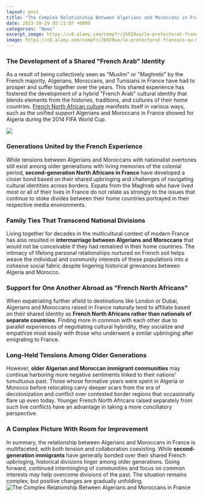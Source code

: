 ```yaml
---
layout: post
title: "The Complex Relationship Between Algerians and Moroccans in France"
date: 2023-10-29 05:11:07 +0000
categories: "News"
excerpt_image: https://c8.alamy.com/compfr/2b029xa/le-protectorat-francais-au-maroc-arabe-himaiet-fransa-fi-el-maghreb-francais-protectorat-english-au-maroc-a-ete-cree-par-le-traite-de-fez-il-existait-a-partir-de-1912-lorsqu-un-protectorat-a-ete-officiellement-etabli-jusqu-a-l-independance-marocaine-2-mars-1956-et-etait-constitue-de-la-region-du-maroc-entre-le-corridor-de-taza-et-la-riviere-draa-la-mise-en-place-du-protectorat-francais-du-maroc-a-suivi-des-relations-entre-la-france-et-le-maroc-de-plusieurs-siecles-2b029xa.jpg
image: https://c8.alamy.com/compfr/2b029xa/le-protectorat-francais-au-maroc-arabe-himaiet-fransa-fi-el-maghreb-francais-protectorat-english-au-maroc-a-ete-cree-par-le-traite-de-fez-il-existait-a-partir-de-1912-lorsqu-un-protectorat-a-ete-officiellement-etabli-jusqu-a-l-independance-marocaine-2-mars-1956-et-etait-constitue-de-la-region-du-maroc-entre-le-corridor-de-taza-et-la-riviere-draa-la-mise-en-place-du-protectorat-francais-du-maroc-a-suivi-des-relations-entre-la-france-et-le-maroc-de-plusieurs-siecles-2b029xa.jpg
---
```


### The Development of a Shared "French Arab" Identity 
As a result of being collectively seen as "Muslim" or "Maghrebi" by the French majority, Algerians, Moroccans, and Tunisians in France have had to prosper and suffer together over the years. This shared experience has fostered the development of a hybrid "French Arab" cultural identity that blends elements from the histories, traditions, and cultures of their home countries. [French North African culture](https://jnewshub.github.io/2023-11-02-perspectives-on-life-as-a-uyghur-in-today-s-xinjiang/) manifests itself in various ways, such as the unified support Algerians and Moroccans in France showed for Algeria during the 2014 FIFA World Cup. 

![](https://static.yabiladi.com/files/articles/8d7aca066cca5d0cba93f7618808421e20171023120845_thumb_565.jpg)
### Generations United by the French Experience  
While tensions between Algerians and Moroccans with nationalist overtones still exist among older generations with living memories of the colonial period, **second-generation North Africans in France** have developed a closer bond based on their shared upbringing and challenges of navigating cultural identities across borders. Expats from the Maghreb who have lived most or all of their lives in France do not relate as strongly to the issues that continue to stoke divides between their home countries portrayed in their respective media environments.
### Family Ties That Transcend National Divisions
Living together for decades in the multicultural context of modern France has also resulted in **intermarriage between Algerians and Moroccans** that would not be conceivable if they had remained in their home countries. The intimacy of lifelong personal relationships nurtured on French soil helps weave the individual and community interests of these populations into a cohesive social fabric despite lingering historical grievances between Algeria and Morocco.
### Support for One Another Abroad as "French North Africans" 
When expatriating further afield to destinations like London or Dubai, Algerians and Moroccans raised in France naturally tend to affiliate based on their shared identity as **French North Africans rather than nationals of separate countries**. Finding more in common with each other due to parallel experiences of negotiating cultural hybridity, they socialize and empathize most easily with those who underwent a similar upbringing after emigrating to France. 
### Long-Held Tensions Among Older Generations  
However, **older Algerian and Moroccan immigrant communities** may continue harboring more negative sentiments linked to their nations' tumultuous past. Those whose formative years were spent in Algeria or Morocco before relocating carry deeper scars from the era of decolonization and conflict over contested border regions that occasionally flare up even today. Younger French North Africans raised separately from such live conflicts have an advantage in taking a more conciliatory perspective.
### A Complex Picture With Room for Improvement
In summary, the relationship between Algerians and Moroccans in France is multifaceted, with both tension and collaboration coexisting. While **second-generation immigrants** have generally bonded over their shared French upbringing, historical divisions linger among older generations. Going forward, continued intermingling of communities and focus on common interests may help overcome divisions of the past. The situation remains complex, but positive changes are gradually unfolding.
![The Complex Relationship Between Algerians and Moroccans in France](https://c8.alamy.com/compfr/2b029xa/le-protectorat-francais-au-maroc-arabe-himaiet-fransa-fi-el-maghreb-francais-protectorat-english-au-maroc-a-ete-cree-par-le-traite-de-fez-il-existait-a-partir-de-1912-lorsqu-un-protectorat-a-ete-officiellement-etabli-jusqu-a-l-independance-marocaine-2-mars-1956-et-etait-constitue-de-la-region-du-maroc-entre-le-corridor-de-taza-et-la-riviere-draa-la-mise-en-place-du-protectorat-francais-du-maroc-a-suivi-des-relations-entre-la-france-et-le-maroc-de-plusieurs-siecles-2b029xa.jpg)